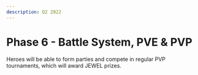 ```yaml
---
description: Q2 2022
---
```


# Phase 6 - Battle System, PVE & PVP

Heroes will be able to form parties and compete in regular PVP tournaments, which will award JEWEL prizes.

